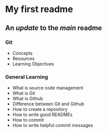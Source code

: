 # My first readme

## An **_update_** to the **_main_** readme

### Git

* Concepts
* Resources
* Learning Objectives

### General Learning

* What is source code management
* What is Git
* What is Github
* Difference between Git and Github
* How to create a repository
* How to write good READMEs
* How to commit
* How to write helpful commit messages
